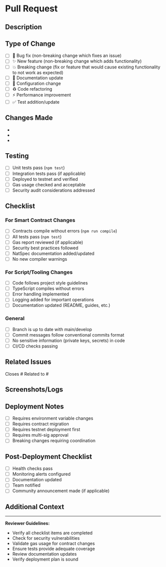 # Pull Request

## Description

<!-- Provide a brief description of the changes in this PR -->

## Type of Change

<!-- Mark the relevant option with an 'x' -->

- [ ] 🐛 Bug fix (non-breaking change which fixes an issue)
- [ ] ✨ New feature (non-breaking change which adds functionality)
- [ ] 💥 Breaking change (fix or feature that would cause existing functionality to not work as expected)
- [ ] 📝 Documentation update
- [ ] 🔧 Configuration change
- [ ] ♻️ Code refactoring
- [ ] ⚡ Performance improvement
- [ ] ✅ Test addition/update

## Changes Made

<!-- List the specific changes made in this PR -->

-
-
-

## Testing

<!-- Describe the tests you ran to verify your changes -->

- [ ] Unit tests pass (`npm test`)
- [ ] Integration tests pass (if applicable)
- [ ] Deployed to testnet and verified
- [ ] Gas usage checked and acceptable
- [ ] Security audit considerations addressed

## Checklist

<!-- Mark completed items with an 'x' -->

### For Smart Contract Changes

- [ ] Contracts compile without errors (`npm run compile`)
- [ ] All tests pass (`npm test`)
- [ ] Gas report reviewed (if applicable)
- [ ] Security best practices followed
- [ ] NatSpec documentation added/updated
- [ ] No new compiler warnings

### For Script/Tooling Changes

- [ ] Code follows project style guidelines
- [ ] TypeScript compiles without errors
- [ ] Error handling implemented
- [ ] Logging added for important operations
- [ ] Documentation updated (README, guides, etc.)

### General

- [ ] Branch is up to date with main/develop
- [ ] Commit messages follow conventional commits format
- [ ] No sensitive information (private keys, secrets) in code
- [ ] CI/CD checks passing

## Related Issues

<!-- Link any related issues using #issue_number -->

Closes #
Related to #

## Screenshots/Logs

<!-- If applicable, add screenshots or relevant logs -->

## Deployment Notes

<!-- Any special considerations for deployment? -->

- [ ] Requires environment variable changes
- [ ] Requires contract migration
- [ ] Requires testnet deployment first
- [ ] Requires multi-sig approval
- [ ] Breaking changes requiring coordination

## Post-Deployment Checklist

<!-- For changes that require post-deployment verification -->

- [ ] Health checks pass
- [ ] Monitoring alerts configured
- [ ] Documentation updated
- [ ] Team notified
- [ ] Community announcement made (if applicable)

## Additional Context

<!-- Add any other context about the PR here -->

---

**Reviewer Guidelines:**

- Verify all checklist items are completed
- Check for security vulnerabilities
- Validate gas usage for contract changes
- Ensure tests provide adequate coverage
- Review documentation updates
- Verify deployment plan is sound
